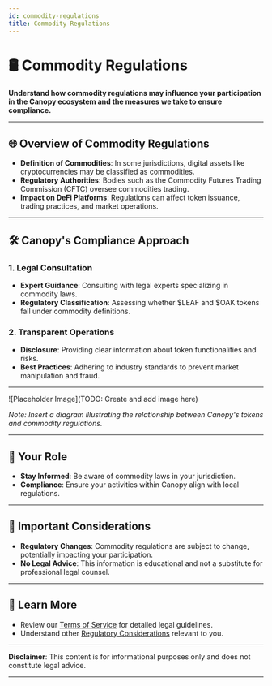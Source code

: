 ```yaml
---
id: commodity-regulations
title: Commodity Regulations
---
```


# 🛢️ Commodity Regulations

**Understand how commodity regulations may influence your participation in the Canopy ecosystem and the measures we take to ensure compliance.**

---

## 🌐 **Overview of Commodity Regulations**

- **Definition of Commodities**: In some jurisdictions, digital assets like cryptocurrencies may be classified as commodities.
- **Regulatory Authorities**: Bodies such as the Commodity Futures Trading Commission (CFTC) oversee commodities trading.
- **Impact on DeFi Platforms**: Regulations can affect token issuance, trading practices, and market operations.

---

## 🛠️ **Canopy's Compliance Approach**

### **1. Legal Consultation**

- **Expert Guidance**: Consulting with legal experts specializing in commodity laws.
- **Regulatory Classification**: Assessing whether $LEAF and $OAK tokens fall under commodity definitions.

### **2. Transparent Operations**

- **Disclosure**: Providing clear information about token functionalities and risks.
- **Best Practices**: Adhering to industry standards to prevent market manipulation and fraud.

---

![Placeholder Image](TODO: Create and add image here)

*Note: Insert a diagram illustrating the relationship between Canopy's tokens and commodity regulations.*

---

## 🤝 **Your Role**

- **Stay Informed**: Be aware of commodity laws in your jurisdiction.
- **Compliance**: Ensure your activities within Canopy align with local regulations.

---

## 📖 **Important Considerations**

- **Regulatory Changes**: Commodity regulations are subject to change, potentially impacting your participation.
- **No Legal Advice**: This information is educational and not a substitute for professional legal counsel.

---

## 📖 **Learn More**

- Review our [Terms of Service](../terms-of-service-and-user-agreements/terms-of-service.md) for detailed legal guidelines.
- Understand other [Regulatory Considerations](banking-and-financial-services-regulations.md) relevant to you.

---

**Disclaimer**: This content is for informational purposes only and does not constitute legal advice.

---

